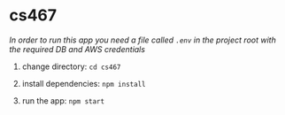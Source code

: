# cs467

_In order to run this app you need a file called `.env` in the project root with the required DB and AWS credentials_

   1. change directory: `cd cs467`

   2. install dependencies: `npm install`

   3. run the app: `npm start`

